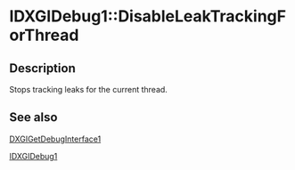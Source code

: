# IDXGIDebug1::DisableLeakTrackingForThread

## Description

Stops tracking leaks for the current thread.

## See also

[DXGIGetDebugInterface1](https://learn.microsoft.com/windows/desktop/api/dxgi1_3/nf-dxgi1_3-dxgigetdebuginterface1)

[IDXGIDebug1](https://learn.microsoft.com/windows/desktop/api/dxgidebug/nn-dxgidebug-idxgidebug1)